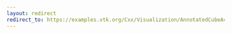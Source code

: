 ```yaml
---
layout: redirect
redirect_to: https://examples.vtk.org/Cxx/Visualization/AnnotatedCubeActor/
---
```

